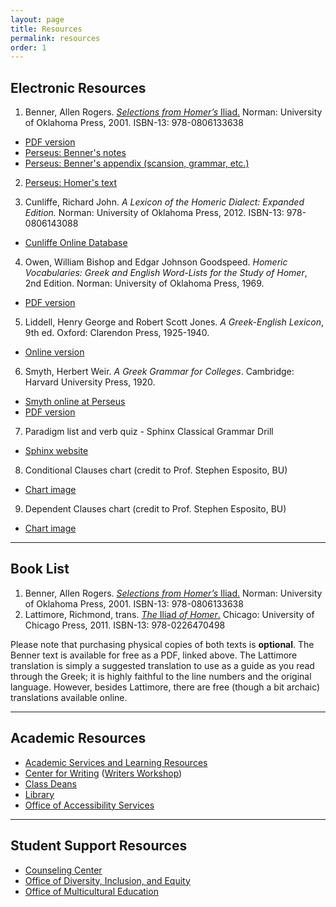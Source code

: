 ```yaml
---
layout: page
title: Resources
permalink: resources
order: 1
---
```


## Electronic Resources

1. Benner, Allen Rogers. [*Selections from Homer’s* Iliad.](https://www.amazon.com/Selections-Homers-Iliad-Rogers-Benner/dp/0806133635/ref=sr_1_1?dchild=1&keywords=benner+iliad&qid=1609297804&s=books&sr=1-1) Norman: University of Oklahoma Press, 2001. ISBN-13: 978-0806133638
  * [PDF version](https://ia800703.us.archive.org/22/items/selectionsfromh01brengoog/selectionsfromh01brengoog.pdf)
  * [Perseus: Benner's notes](http://www.perseus.tufts.edu/hopper/text?doc=Perseus:text:1999.04.0083)
  * [Perseus: Benner's appendix (scansion, grammar, etc.)](http://www.perseus.tufts.edu/hopper/disppref?url=/hopper/text?doc=Perseus%3Atext%3A1999.04.0083&default.scheme=appendix%3Apart%3Asection*&default.type=appendix)

2. [Perseus: Homer's text](https://www.perseus.tufts.edu/hopper/text?doc=Perseus:text:1999.01.0133)

3. Cunliffe, Richard John. *A Lexicon of the Homeric Dialect: Expanded Edition.* Norman: University of Oklahoma Press, 2012. ISBN-13: 978-0806143088
  * [Cunliffe Online Database](http://stephanus.tlg.uci.edu/cunliffe/#eid=1&context=lsj)

4. Owen, William Bishop and Edgar Johnson Goodspeed. *Homeric Vocabularies: Greek and English Word-Lists for the Study of Homer*, 2nd Edition. Norman: University of Oklahoma Press, 1969.
  * [PDF version](https://ia802700.us.archive.org/33/items/homericvocabula00goodgoog/homericvocabula00goodgoog.pdf)

5. Liddell, Henry George and Robert Scott Jones. *A Greek-English Lexicon*, 9th ed. Oxford: Clarendon Press, 1925-1940.
  * [Online version](http://stephanus.tlg.uci.edu/lsj/#eid=1&context=lsj)

6. Smyth, Herbert Weir. *A Greek Grammar for Colleges*. Cambridge: Harvard University Press, 1920.
  * [Smyth online at Perseus](http://www.perseus.tufts.edu/hopper/text?doc=Perseus%3atext%3a1999.04.0007)
  * [PDF version](https://pure.mpg.de/rest/items/item_402120/component/file_402119/content)

7. Paradigm list and verb quiz - Sphinx Classical Grammar Drill
  * [Sphinx website](http://sphinx.metameat.net/sphinx.php?paradigms)

8. Conditional Clauses chart (credit to Prof. Stephen Esposito, BU)
  * [Chart image](https://dlibatique.github.io/images/conditions-chart.tif)

9. Dependent Clauses chart (credit to Prof. Stephen Esposito, BU)
  * [Chart image](https://dlibatique.github.io/images/dependent-clause-chart.tif)

***

## Book List

1. Benner, Allen Rogers. [*Selections from Homer’s* Iliad.](https://www.amazon.com/Selections-Homers-Iliad-Rogers-Benner/dp/0806133635/ref=sr_1_1?dchild=1&keywords=benner+iliad&qid=1609297804&s=books&sr=1-1) Norman: University of Oklahoma Press, 2001. ISBN-13: 978-0806133638
2. Lattimore, Richmond, trans. [*The* Iliad *of Homer*.](https://www.amazon.com/Iliad-Homer-Richmond-Lattimore/dp/0226470490) Chicago: University of Chicago Press, 2011. ISBN-13: 978-0226470498

Please note that purchasing physical copies of both texts is **optional**. The Benner text is available for free as a PDF, linked above. The Lattimore translation is simply a suggested translation to use as a guide as you read through the Greek; it is highly faithful to the line numbers and the original language. However, besides Lattimore, there are free (though a bit archaic) translations available online.

***

## Academic Resources

* [Academic Services and Learning Resources](https://www.holycross.edu/support-and-resources/academic-services-and-learning-resources)
* [Center for Writing](https://www.holycross.edu/academics/support-and-resources/center-for-writing) ([Writers Workshop](https://www.holycross.edu/academics/support-and-resources/center-for-writing/writers-workshop))
* [Class Deans](https://www.holycross.edu/mentored-learning/class-deans)
* [Library](https://www.holycross.edu/support-and-resources/holy-cross-libraries)
* [Office of Accessibility Services](https://www.holycross.edu/health-wellness-and-access/office-accessibility-services)

***

## Student Support Resources

* [Counseling Center](https://www.holycross.edu/health-wellness-and-access/counseling-center)
* [Office of Diversity, Inclusion, and Equity](https://www.holycross.edu/campus-life/diversity-and-inclusion)
* [Office of Multicultural Education](https://www.holycross.edu/diversity-and-inclusion/office-multicultural-education)

